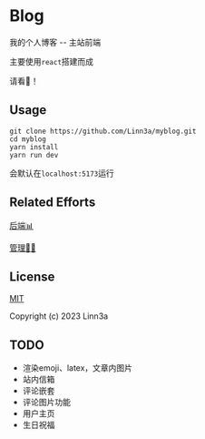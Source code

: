 # Blog

我的个人博客 -- 主站前端

主要使用`react`搭建而成

请看:eyes:！

## Usage

```
git clone https://github.com/Linn3a/myblog.git
cd myblog
yarn install
yarn run dev
```
会默认在`localhost:5173`运行


## Related Efforts

[后端:bar_chart:](https://github.com/Linn3a/blog-backend)


[管理:woman_judge:](https://github.com/Linn3a/blog-admin)


## License

[MIT](https://github.com/Linn3a/myblog/blob/main/LICENSE)

Copyright (c) 2023 Linn3a

## TODO
   -  渲染emoji、latex，文章内图片
   -  站内信箱
   -  评论嵌套
   -  评论图片功能
   -  用户主页
   -  生日祝福
